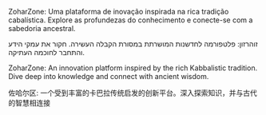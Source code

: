 ZoharZone: Uma plataforma de inovação inspirada na rica tradição cabalística. Explore as profundezas do conhecimento e conecte-se com a sabedoria ancestral.

זוהרזון: פלטפורמה לחדשנות המושרתת במסורת הקבלה העשירה. חקור את עמקי הידע והתחבר לחוכמה העתיקה.

ZoharZone: An innovation platform inspired by the rich Kabbalistic tradition. Dive deep into knowledge and connect with ancient wisdom.

佐哈尔区: 一个受到丰富的卡巴拉传统启发的创新平台。深入探索知识，并与古代的智慧相连接
